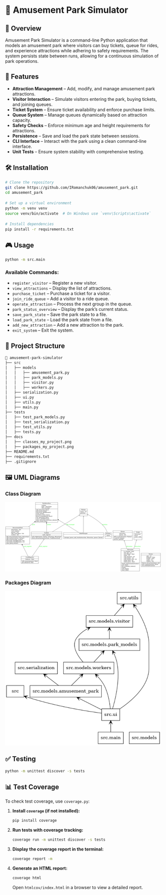 # 🎡 Amusement Park Simulator

## 📌 Overview
Amusement Park Simulator is a command-line Python application that models an amusement park where visitors can buy tickets, queue for rides, and experience attractions while adhering to safety requirements. The system persists state between runs, allowing for a continuous simulation of park operations.

## 🚀 Features
- **Attraction Management** – Add, modify, and manage amusement park attractions.
- **Visitor Interaction** – Simulate visitors entering the park, buying tickets, and joining queues.
- **Ticket System** – Ensure ticket availability and enforce purchase limits.
- **Queue System** – Manage queues dynamically based on attraction capacity.
- **Safety Checks** – Enforce minimum age and height requirements for attractions.
- **Persistence** – Save and load the park state between sessions.
- **CLI Interface** – Interact with the park using a clean command-line interface.
- **Unit Tests** – Ensure system stability with comprehensive testing.

## 🛠️ Installation
```sh
# Clone the repository
git clone https://github.com/IRomanchuk06/amusement_park.git
cd amusement_park

# Set up a virtual environment
python -m venv venv
source venv/bin/activate  # On Windows use `venv\Scripts\activate`

# Install dependencies
pip install -r requirements.txt
```

## 🎮 Usage
```sh
python -m src.main
```

### Available Commands:
- `register_visitor` – Register a new visitor.  
- `view_attractions` – Display the list of attractions.  
- `purchase_ticket` – Purchase a ticket for a visitor.  
- `join_ride_queue` – Add a visitor to a ride queue.  
- `operate_attraction` – Process the next group in the queue.  
- `park_status_overview` – Display the park’s current status.  
- `save_park_state` – Save the park state to a file.  
- `load_park_state` – Load the park state from a file.  
- `add_new_attraction` – Add a new attraction to the park.  
- `exit_system` – Exit the system.  

## 📂 Project Structure
```
📁 amusement-park-simulator
├── src
│   ├── models
│   │   ├── amusement_park.py
│   │   ├── park_models.py
│   │   ├── visitor.py
│   │   ├── workers.py
│   ├── serialization.py
│   ├── ui.py
│   ├── utils.py
│   ├── main.py
├── tests
│   ├── test_park_models.py
│   ├── test_serialization.py
│   ├── test_utils.py
│   ├── tests.py
├── docs
│   ├── classes_my_project.png
│   ├── packages_my_project.png
├── README.md
├── requirements.txt
├── .gitignore
```

## 🖼️ UML Diagrams
### Class Diagram
![Class Diagram](docs/classes_my_project.png)

### Packages Diagram
![State Diagram](docs/packages_my_project.png)

## ✅ Testing
```sh
python -m unittest discover -s tests
```
## 📊 Test Coverage  

To check test coverage, use `coverage.py`:  

1. **Install `coverage` (if not installed):**  
   ```sh
   pip install coverage
   ```

2. **Run tests with coverage tracking:**  
   ```sh
   coverage run -m unittest discover -s tests
   ```

3. **Display the coverage report in the terminal:**  
   ```sh
   coverage report -m
   ```

4. **Generate an HTML report:**  
   ```sh
   coverage html
   ```
   Open `htmlcov/index.html` in a browser to view a detailed report.

